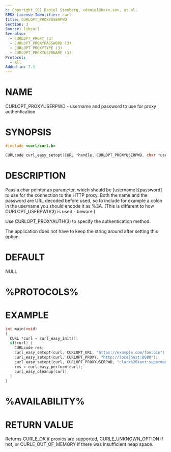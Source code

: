 ```yaml
---
c: Copyright (C) Daniel Stenberg, <daniel@haxx.se>, et al.
SPDX-License-Identifier: curl
Title: CURLOPT_PROXYUSERPWD
Section: 3
Source: libcurl
See-also:
  - CURLOPT_PROXY (3)
  - CURLOPT_PROXYPASSWORD (3)
  - CURLOPT_PROXYTYPE (3)
  - CURLOPT_PROXYUSERNAME (3)
Protocol:
  - All
Added-in: 7.1
---
```


# NAME

CURLOPT_PROXYUSERPWD - username and password to use for proxy authentication

# SYNOPSIS

~~~c
#include <curl/curl.h>

CURLcode curl_easy_setopt(CURL *handle, CURLOPT_PROXYUSERPWD, char *userpwd);
~~~

# DESCRIPTION

Pass a char pointer as parameter, which should be [username]:[password] to use
for the connection to the HTTP proxy. Both the name and the password are URL
decoded before used, so to include for example a colon in the username you
should encode it as %3A. (This is different to how CURLOPT_USERPWD(3) is
used - beware.)

Use CURLOPT_PROXYAUTH(3) to specify the authentication method.

The application does not have to keep the string around after setting this
option.

# DEFAULT

NULL

# %PROTOCOLS%

# EXAMPLE

~~~c
int main(void)
{
  CURL *curl = curl_easy_init();
  if(curl) {
    CURLcode res;
    curl_easy_setopt(curl, CURLOPT_URL, "https://example.com/foo.bin");
    curl_easy_setopt(curl, CURLOPT_PROXY, "http://localhost:8080");
    curl_easy_setopt(curl, CURLOPT_PROXYUSERPWD, "clark%20kent:superman");
    res = curl_easy_perform(curl);
    curl_easy_cleanup(curl);
  }
}
~~~

# %AVAILABILITY%

# RETURN VALUE

Returns CURLE_OK if proxies are supported, CURLE_UNKNOWN_OPTION if not, or
CURLE_OUT_OF_MEMORY if there was insufficient heap space.
